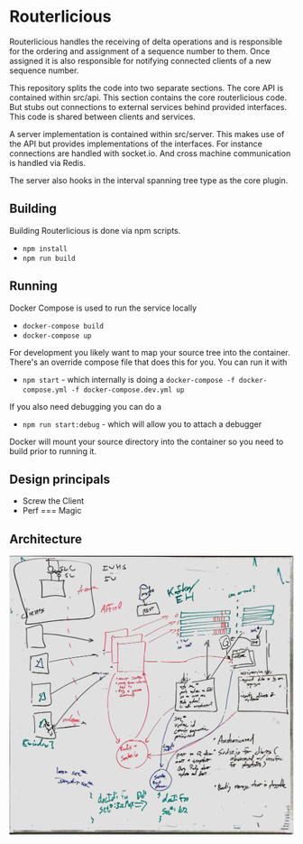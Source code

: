 # Routerlicious

Routerlicious handles the receiving of delta operations and is responsible for the ordering and assignment of a
sequence number to them. Once assigned it is also responsible for notifying connected clients of a new sequence
number.

This repository splits the code into two separate sections. The core API is contained within src/api. This section
contains the core routerlicious code. But stubs out connections to external services behind provided interfaces.
This code is shared between clients and services.

A server implementation is contained within src/server. This makes use of the API but provides implementations of
the interfaces. For instance connections are handled with socket.io. And cross machine communication is handled
via Redis.

The server also hooks in the interval spanning tree type as the core plugin.

## Building

Building Routerlicious is done via npm scripts.

* `npm install`
* `npm run build`

## Running

Docker Compose is used to run the service locally

* `docker-compose build`
* `docker-compose up`

For development you likely want to map your source tree into the container. There's an override compose file that does
this for you. You can run it with

* `npm start` - which internally is doing a `docker-compose -f docker-compose.yml -f docker-compose.dev.yml up`

If you also need debugging you can do a

* `npm run start:debug` - which will allow you to attach a debugger

Docker will mount your source directory into the container so you need to build prior to running it.

## Design principals

* Screw the Client
* Perf === Magic

## Architecture

![Routerlicious architecture diagram](../doc/img/routerlicious-architecture.jpg)
